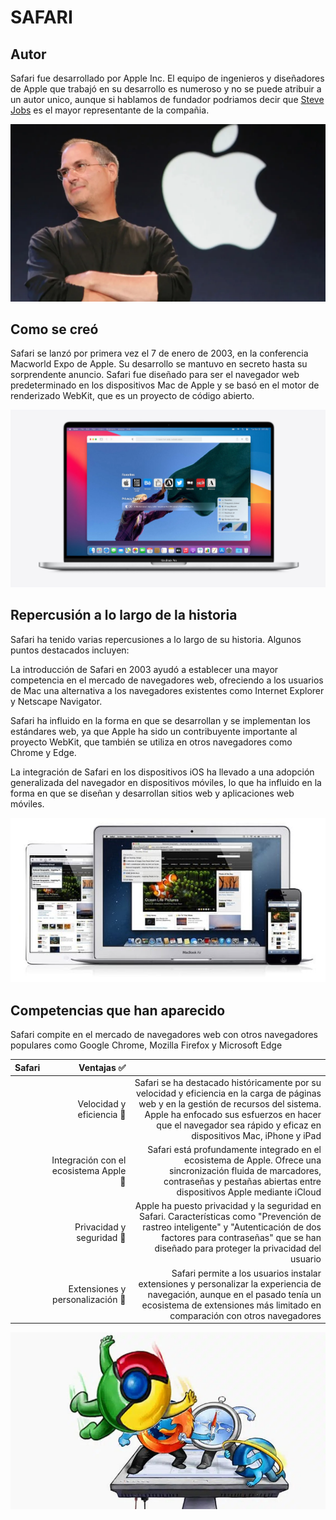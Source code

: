 # SAFARI
## Autor
Safari fue desarrollado por Apple Inc. El equipo de ingenieros y diseñadores de Apple que trabajó en su desarrollo es numeroso y no se puede atribuir a un autor unico, aunque si hablamos de fundador podriamos decir que [Steve Jobs](https://es.wikipedia.org/wiki/Steve_Jobs "Steve Jobs") es el mayor representante de la compañia.

![U+200E](https://github.com/marcgarciia18/SMX2-M8UF1A1-HistoriaWeb-2003-Safari-MarcGarcia/blob/main/Imagenes/Steve%20Jobs.jpg "Steve")

## Como se creó
Safari se lanzó por primera vez el 7 de enero de 2003, en la conferencia Macworld Expo de Apple. Su desarrollo se mantuvo en secreto hasta su sorprendente anuncio. Safari fue diseñado para ser el navegador web predeterminado en los dispositivos Mac de Apple y se basó en el motor de renderizado WebKit, que es un proyecto de código abierto.

![U+200E](https://github.com/marcgarciia18/SMX2-M8UF1A1-HistoriaWeb-2003-Safari-MarcGarcia/blob/main/Imagenes/Creacion.jpg "Creacion")

## Repercusión a lo largo de la historia
Safari ha tenido varias repercusiones a lo largo de su historia. Algunos puntos destacados incluyen:

La introducción de Safari en 2003 ayudó a establecer una mayor competencia en el mercado de navegadores web, ofreciendo a los usuarios de Mac una alternativa a los navegadores existentes como Internet Explorer y Netscape Navigator.

Safari ha influido en la forma en que se desarrollan y se implementan los estándares web, ya que Apple ha sido un contribuyente importante al proyecto WebKit, que también se utiliza en otros navegadores como Chrome y Edge.

La integración de Safari en los dispositivos iOS ha llevado a una adopción generalizada del navegador en dispositivos móviles, lo que ha influido en la forma en que se diseñan y desarrollan sitios web y aplicaciones web móviles.

![U+200E](https://github.com/marcgarciia18/SMX2-M8UF1A1-HistoriaWeb-2003-Safari-MarcGarcia/blob/main/Imagenes/Repercusion.jpg "Repercusion")

## Competencias que han aparecido
Safari compite en el mercado de navegadores web con otros navegadores populares como Google Chrome, Mozilla Firefox y Microsoft Edge


|Safari |Ventajas ✅| |
|----------|----------:|----------:|
| |Velocidad y eficiencia 📲|Safari se ha destacado históricamente por su velocidad y eficiencia en la carga de páginas web y en la gestión de recursos del sistema. Apple ha enfocado sus esfuerzos en hacer que el navegador sea rápido y eficaz en dispositivos Mac, iPhone y iPad |
| |Integración con el ecosistema Apple 🍎|Safari está profundamente integrado en el ecosistema de Apple. Ofrece una sincronización fluida de marcadores, contraseñas y pestañas abiertas entre dispositivos Apple mediante iCloud |
| |Privacidad y seguridad 🔐|Apple ha puesto privacidad y la seguridad en Safari. Características como "Prevención de rastreo inteligente" y "Autenticación de dos factores para contraseñas" que se han diseñado para proteger la privacidad del usuario |
| |Extensiones y personalización 🤳|Safari permite a los usuarios instalar extensiones y personalizar la experiencia de navegación, aunque en el pasado tenía un ecosistema de extensiones más limitado en comparación con otros navegadores |

![U+200E](https://github.com/marcgarciia18/SMX2-M8UF1A1-HistoriaWeb-2003-Safari-MarcGarcia/blob/main/Imagenes/Competencia.jpg "Competencia")

